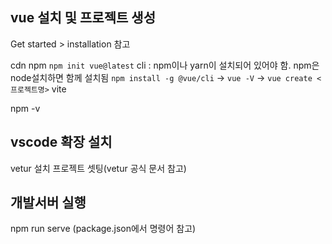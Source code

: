 
## vue 설치 및 프로젝트 생성
Get started > installation 참고

cdn
npm `npm init vue@latest`
cli : npm이나 yarn이 설치되어 있어야 함. npm은 node설치하면 함께 설치됨 `npm install -g @vue/cli` -> `vue -V` -> `vue create <프로젝트명>`
vite

npm -v

## vscode 확장 설치
vetur 설치
프로젝트 셋팅(vetur 공식 문서 참고)

## 개발서버 실행
npm run serve (package.json에서 명령어 참고)